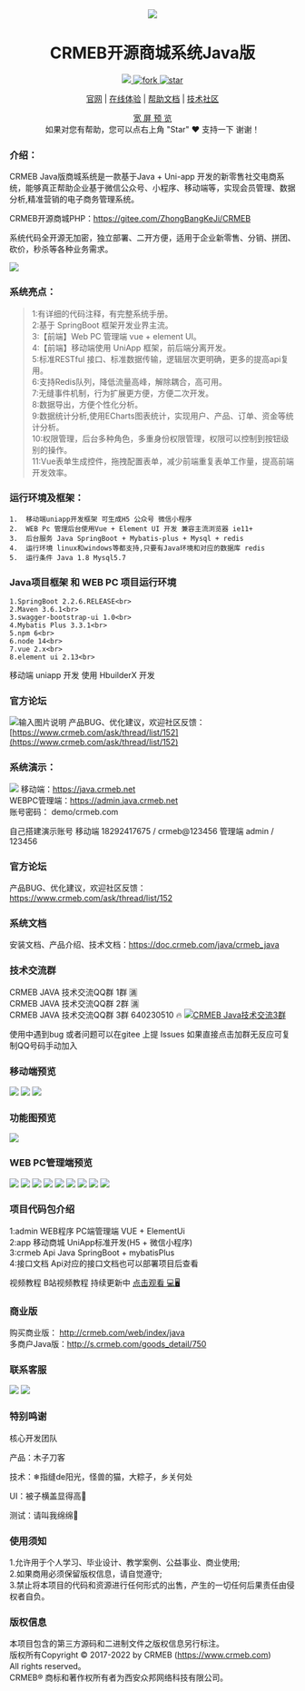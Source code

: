  
<div align="center" >
    <img src="https://images.gitee.com/uploads/images/2021/1109/164354_0aafe3d2_892944.gif" />
</div>
<div align="center">

# CRMEB开源商城系统Java版

</div>
<div align="center" >
    <a href="http://www.crmeb.com">
        <img src="https://img.shields.io/badge/Licence-GPL3.0-green.svg?style=flat" />
    </a>
    <a href='https://gitee.com/ZhongBangKeJi/crmeb_java/members'>
        <img src='https://gitee.com/ZhongBangKeJi/crmeb_java/badge/fork.svg?theme=dark' alt='fork'></img>
    </a>
   <a href='https://gitee.com/ZhongBangKeJi/crmeb_java/stargazers'>
        <img src='https://gitee.com/ZhongBangKeJi/crmeb_java/badge/star.svg?theme=dark' alt='star'></img>
    </a>
</div>

<div align="center">

[官网](https://www.crmeb.com/) |
[在线体验](https://admin.java.crmeb.net) |
[帮助文档](https://doc.crmeb.com/java/crmeb_java) |
[技术社区](https://www.crmeb.com/ask/)

[comment]: <> ([宽屏预览]&#40;https://gitee.com/ZhongBangKeJi/crmeb_java/blob/master/README.md&#41;)

</div>
<div align="center" >
    <a href="https://gitee.com/ZhongBangKeJi/crmeb_java/blob/master/README.md">宽 屏 预 览</a>
</div>

<div align="center">
    如果对您有帮助，您可以点右上角 "Star" ❤️ 支持一下 谢谢！
</div>

### 介绍：

CRMEB Java版商城系统是一款基于Java + Uni-app 开发的新零售社交电商系统，能够真正帮助企业基于微信公众号、小程序、移动端等，实现会员管理、数据分析,精准营销的电子商务管理系统。

CRMEB开源商城PHP：https://gitee.com/ZhongBangKeJi/CRMEB


系统代码全开源无加密，独立部署、二开方便，适用于企业新零售、分销、拼团、砍价，秒杀等各种业务需求。

![](/crmeb/crmebimage/crmebimage/demoimage/gitee-java.jpg)

### 系统亮点：
> 1:有详细的代码注释，有完整系统手册。<br>
> 2:基于 SpringBoot 框架开发业界主流。<br>
> 3:【前端】Web PC 管理端 vue + element UI。 <br>
> 4:【前端】移动端使用 UniApp 框架，前后端分离开发。<br>
> 5:标准RESTful 接口、标准数据传输，逻辑层次更明确，更多的提高api复用。<br>
> 6:支持Redis队列，降低流量高峰，解除耦合，高可用。<br>
> 7:无缝事件机制，行为扩展更方便，方便二次开发。<br>
> 8:数据导出，方便个性化分析。<br>
> 9:数据统计分析,使用ECharts图表统计，实现用户、产品、订单、资金等统计分析。<br>
> 10:权限管理，后台多种角色，多重身份权限管理，权限可以控制到按钮级别的操作。<br>
> 11:Vue表单生成控件，拖拽配置表单，减少前端重复表单工作量，提高前端开发效率。<br>


### 运行环境及框架：
~~~
1.	移动端uniapp开发框架 可生成H5 公众号 微信小程序
2.	WEB Pc 管理后台使用Vue + Element UI 开发 兼容主流浏览器 ie11+
3.	后台服务 Java SpringBoot + Mybatis-plus + Mysql + redis
4.	运行环境 linux和windows等都支持,只要有Java环境和对应的数据库 redis
5.	运行条件 Java 1.8 Mysql5.7
~~~

### Java项目框架 和 WEB PC 项目运行环境
~~~
1.SpringBoot 2.2.6.RELEASE<br>
2.Maven 3.6.1<br>
3.swagger-bootstrap-ui 1.0<br>
4.Mybatis Plus 3.3.1<br>
5.npm 6<br>
6.node 14<br>
7.vue 2.x<br>
8.element ui 2.13<br>
~~~

移动端 uniapp 开发 使用 HbuilderX 开发

### 官方论坛
![输入图片说明](crmeb/crmebimage/crmebimage/%E5%AE%98%E6%96%B9%E7%A4%BE%E5%8C%BA@2x.jpg)
产品BUG、优化建议，欢迎社区反馈：[https://www.crmeb.com/ask/thread/list/152](https://www.crmeb.com/ask/thread/list/152)

### 系统演示：
![](crmeb/crmebimage/crmebimage/demoimage/c1.jpg)
移动端：https://java.crmeb.net<br>
WEBPC管理端：https://admin.java.crmeb.net<br>
账号密码： demo/crmeb.com<br>

自己搭建演示账号
移动端 18292417675 / crmeb@123456
管理端 admin / 123456

### 官方论坛
产品BUG、优化建议，欢迎社区反馈：https://www.crmeb.com/ask/thread/list/152

### 系统文档
安装文档、产品介绍、技术文档：https://doc.crmeb.com/java/crmeb_java

### 技术交流群
CRMEB JAVA 技术交流QQ群 1群 🈵️<br>
CRMEB JAVA 技术交流QQ群 2群 🈵️<br>
CRMEB JAVA 技术交流QQ群 3群 640230510 🔥 <a target="_blank" href="https://qm.qq.com/cgi-bin/qm/qr?k=wdIifKeQm_YvjaeGClMn-ikC8-CeMYSE&jump_from=webapi&authKey=CeTLiRWEjqwjVTWY1Jd9Izlv17eUK4NYcic8/Zu/WFA1Ty5dq+a34Ywk6CI+gpdy"><img border="0" src="//pub.idqqimg.com/wpa/images/group.png" alt="CRMEB Java技术交流3群" title="CRMEB Java技术交流3群"></a>

使用中遇到bug 或者问题可以在gitee 上提 Issues
如果直接点击加群无反应可复制QQ号码手动加入
### 移动端预览
![](crmeb/crmebimage/crmebimage/demoimage/03-mobile-01.png)
![](crmeb/crmebimage/crmebimage/demoimage/04-mobile-02.png)
![](crmeb/crmebimage/crmebimage/demoimage/05-mobile-03.png)
### 功能图预览
![](crmeb/crmebimage/crmebimage/demoimage/06-optionList.jpg)
### WEB PC管理端预览
![](crmeb/crmebimage/crmebimage/demoimage/07-pc-01.png)
![](crmeb/crmebimage/crmebimage/demoimage/08-pc-02.png)
![](crmeb/crmebimage/crmebimage/demoimage/09-pc-03.png)
![](crmeb/crmebimage/crmebimage/demoimage/10-pc-04.png)
![](crmeb/crmebimage/crmebimage/demoimage/11-pc-05.png)
![](crmeb/crmebimage/crmebimage/demoimage/12-pc-06.png)
![](crmeb/crmebimage/crmebimage/demoimage/13yemiandesiner.gif)
![](crmeb/crmebimage/crmebimage/demoimage/14yijianhuanse.gif)
![](crmeb/crmebimage/crmebimage/demoimage/15webPCadmin.gif)


### 项目代码包介绍
1:admin     WEB程序         PC端管理端 VUE + ElementUi<br>
2:app       移动商城         UniApp标准开发(H5 + 微信小程序)<br>
3:crmeb     Api            Java SpringBoot + mybatisPlus<br>
4:接口文档   Api对应的接口文档也可以部署项目后查看<br>

视频教程 B站视频教程 持续更新中 [点击观看 💻🖥️](https://www.bilibili.com/video/BV1bP4y1n76P/?vd_source=40854aeda5bba4b8766afd5a99623b16)


### 商业版
<!-- ![](crmeb/crmebimage/crmebimage/demoimage/c2.jpg) -->
购买商业版： http://crmeb.com/web/index/java<br>
多商户Java版：http://s.crmeb.com/goods_detail/750<br>

### 联系客服
[![](/crmeb/crmebimage/crmebimage/demoimage/duoshanghu_kefu.jpg)](http://s.crmeb.com/goods_detail/750)
[![](/crmeb/crmebimage/crmebimage/demoimage/danshanghu_kefu.jpg)](http://s.crmeb.com/goods_detail/714)




### 特别鸣谢
核心开发团队

产品：木子刀客

技术：❄指缝de阳光，怪兽的猫，大粽子，乡关何处

UI：被子横盖显得高🐰

测试：请叫我绵绵🐏

### 使用须知
1.允许用于个人学习、毕业设计、教学案例、公益事业、商业使用;<br>
2.如果商用必须保留版权信息，请自觉遵守;<br>
3.禁止将本项目的代码和资源进行任何形式的出售，产生的一切任何后果责任由侵权者自负。<br>

### 版权信息
本项目包含的第三方源码和二进制文件之版权信息另行标注。<br>
版权所有Copyright © 2017-2022 by CRMEB (https://www.crmeb.com)<br>
All rights reserved。<br>
CRMEB® 商标和著作权所有者为西安众邦网络科技有限公司。<br>
